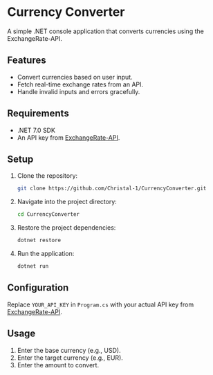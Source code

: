 # Currency Converter

A simple .NET console application that converts currencies using the ExchangeRate-API.

## Features

- Convert currencies based on user input.
- Fetch real-time exchange rates from an API.
- Handle invalid inputs and errors gracefully.

## Requirements

- .NET 7.0 SDK
- An API key from [ExchangeRate-API](https://www.exchangerate-api.com/).

## Setup

1. Clone the repository:
    ```bash
    git clone https://github.com/Christal-1/CurrencyConverter.git
    ```
2. Navigate into the project directory:
    ```bash
    cd CurrencyConverter
    ```
3. Restore the project dependencies:
    ```bash
    dotnet restore
    ```
4. Run the application:
    ```bash
    dotnet run
    ```

## Configuration

Replace `YOUR_API_KEY` in `Program.cs` with your actual API key from [ExchangeRate-API](https://www.exchangerate-api.com/).

## Usage

1. Enter the base currency (e.g., USD).
2. Enter the target currency (e.g., EUR).
3. Enter the amount to convert.

